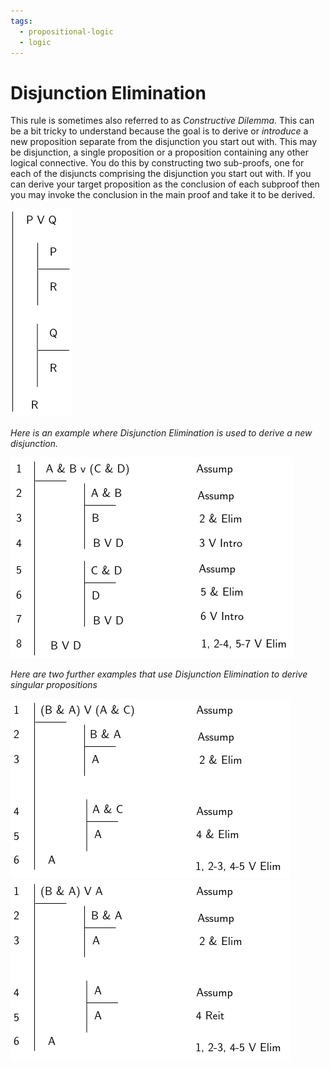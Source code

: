 ```yaml
---
tags:
  - propositional-logic
  - logic
---
```


# Disjunction Elimination

This rule is sometimes also referred to as _Constructive Dilemma_. This can be a
bit tricky to understand because the goal is to derive or _introduce_ a new
proposition separate from the disjunction you start out with. This may be
disjunction, a single proposition or a proposition containing any other logical
connective. You do this by constructing two sub-proofs, one for each of the
disjuncts comprising the disjunction you start out with. If you can derive your
target proposition as the conclusion of each subproof then you may invoke the
conclusion in the main proof and take it to be derived.

![](/img/disjunc-elim.png)

_Here is an example where Disjunction Elimination is used to derive a new
disjunction._

![](/img/proofs-drawio-Page-6.drawio.png)

_Here are two further examples that use Disjunction Elimination to derive
singular propositions_

![](/img/ORelim1.png) ![](/img/ORelim2.png)
